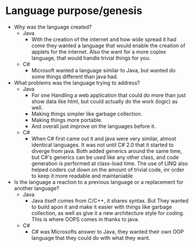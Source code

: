  # Language purpose/genesis
  * Why was the language created?
    - Java
      * With the creation of the internet and how wide spread it had come they wanted a language that would enable the creation of applets for the internet. Also the want for a more coplex language, that would handle trivial things for you.
    - C#
      * Microsoft wanted a language similar to Java, but wanted do some things different than java had.
  * What problems was the language trying to address?
    - Java
        * For one Handling a web application that could do more than just show data like html, but could actually do the work (logic) as well.
        * Making things simpler like garbage collection.
        * Making things more portable.
        * And overall just improve on the languages before it.
    - C#
      * When C# first came out it and java were very similar, almost identical languages. It was not until C# 2.0 that it started to diverge from java. Both added generics around the same time, but C#'s generics can be used like any other class, and code generation is performed at class-load time. The use of LINQ also helped coders cut down on the amount of trivial code, inr order to keep it more readable and maintaniable  
 * Is the language a reaction to a previous language or a replacement for another language?
   - Java 
      * Java itself comes from C/C++, it shares syntax. But They wanted to build apon it and make it easier with things like garbage collection, as well as give it a new architecture style for coding. This is where OOPS comes in thanks to java.
   - C#
      * C# was Microsofts answer to Java, they wanted their own OOP language that they could do with what they want.
